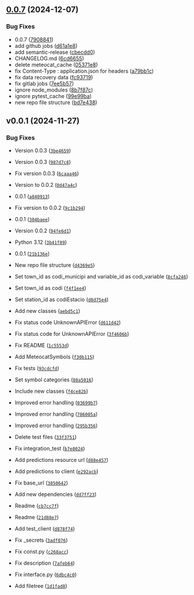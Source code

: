 ## [0.0.7](https://github.com/figorr/meteocatpy/compare/v0.0.6...v0.0.7) (2024-12-07)


### Bug Fixes

* 0.0.7 ([7908841](https://github.com/figorr/meteocatpy/commit/7908841eee0b00b563b6b6266f4a6b71bc503ef2))
* add github jobs ([d61a1e8](https://github.com/figorr/meteocatpy/commit/d61a1e846a5a34b505ca4520e68152bac21ace23))
* add semantic-release ([cbecdd0](https://github.com/figorr/meteocatpy/commit/cbecdd05eade74445d5458100c3c42f2eaff4506))
* CHANGELOG.md ([6cd6655](https://github.com/figorr/meteocatpy/commit/6cd665549663377ac4a73a20c6e5d4b8f6f859b9))
* delete meteocat_cache ([05371e8](https://github.com/figorr/meteocatpy/commit/05371e8aa53365d5bbc027d1658e154957e225fe))
* fix Content-Type : application.json for headers ([a79bb1c](https://github.com/figorr/meteocatpy/commit/a79bb1ced0a1f2def294b5964840ea938c469d57))
* fix data recovery data ([fc93719](https://github.com/figorr/meteocatpy/commit/fc93719d7d601810771bd89dcd8715686843f836))
* fix gitlab jobs ([7ee5b57](https://github.com/figorr/meteocatpy/commit/7ee5b5714e27b3f9031d5b9b81fe100e1064f0da))
* ignore node_modules ([8b7f87c](https://github.com/figorr/meteocatpy/commit/8b7f87c5bf6b08211925824fd02dd0fdbbfced9b))
* ignore pytest_cache ([99e99ba](https://github.com/figorr/meteocatpy/commit/99e99baf9a79529e63a0db47c76c7b150432f566))
* new repo file structure ([bd7e438](https://github.com/figorr/meteocatpy/commit/bd7e438040255ddbcc375fd67469704a83bf5dfe))

## v0.0.1 (2024-11-27)

### Bug Fixes

- Version 0.0.3
  ([`3be4659`](https://github.com/figorr/meteocatpy/commit/3be4659a5df47b942f3d24594dc1140eecb65388))

- Version 0.0.3
  ([`987d7c8`](https://github.com/figorr/meteocatpy/commit/987d7c89f770f11aa37267815b799dd90d6230be))

- Fix version 0.0.3
  ([`6caaa46`](https://github.com/figorr/meteocatpy/commit/6caaa460dbee29f10a8566e0925ceddb94e4167e))

- Version to 0.0.2
  ([`0d47a4c`](https://github.com/figorr/meteocatpy/commit/0d47a4c1d8f64d0f6b32a79b909cda79ef236825))

- 0.0.1
  ([`a840913`](https://github.com/figorr/meteocatpy/commit/a840913c7cab075bf7b242ecbf0c93c0471f27f1))

- Fix version to 0.0.2
  ([`9c1b294`](https://github.com/figorr/meteocatpy/commit/9c1b294faa060988ecf41fbebcb01345ec940dce))

- 0.0.1
  ([`304baee`](https://github.com/figorr/meteocatpy/commit/304baeef7d988b3d38a39a2064230ccf3e34e5b5))

- Version 0.0.2
  ([`94fe6d1`](https://github.com/figorr/meteocatpy/commit/94fe6d1c6637c69d38eaec6b86463e260d1faf7f))

- Python 3.12
  ([`3b41f89`](https://github.com/figorr/meteocatpy/commit/3b41f895150a335f9cce7df3932d162bd8a6ed2e))

- 0.0.1
  ([`21b136e`](https://github.com/figorr/meteocatpy/commit/21b136e53b20484ca451b8ae7ea346723e343cd0))

- New repo file structure
  ([`d4369e5`](https://github.com/figorr/meteocatpy/commit/d4369e5e3048fee4fb7edf445814f4e765178d4d))

- Set town_id as codi_municipi and variable_id as codi_variable
  ([`8cfa246`](https://github.com/figorr/meteocatpy/commit/8cfa2465a949bfd46c60d7a4d824bd41eb5af507))

- Set town_id as codi
  ([`f4f1ee4`](https://github.com/figorr/meteocatpy/commit/f4f1ee403d16620e57c02e66771aa6b3483b6a89))

- Set station_id as codiEstacio
  ([`d8d75e4`](https://github.com/figorr/meteocatpy/commit/d8d75e484c3c191e7db70a20db9ce27e2b7d182c))

- Add new classes
  ([`aebd5c1`](https://github.com/figorr/meteocatpy/commit/aebd5c1011a9ba53ddcf239fa6f6ab2c9fc052a4))

- Fix status code UnknownAPIError
  ([`d611d42`](https://github.com/figorr/meteocatpy/commit/d611d42ddc12ff792d53894ba0c8007a1a9678ab))

- Fix status code for UnknownAPIError
  ([`3f4606b`](https://github.com/figorr/meteocatpy/commit/3f4606b5ec023254cb73efb2d5cf306974533898))

- Fix README
  ([`1c5553d`](https://github.com/figorr/meteocatpy/commit/1c5553d9b430563cb35f2d53fd51b4be00bf25aa))

- Add MeteocatSymbols
  ([`f30b115`](https://github.com/figorr/meteocatpy/commit/f30b1150d0bc78908287a1ef72827590a089f003))

- Fix tests
  ([`93cdcfd`](https://github.com/figorr/meteocatpy/commit/93cdcfd753d4ab7770ae85ad7c4e035802b8e9d2))

- Set symbol categories
  ([`88a5016`](https://github.com/figorr/meteocatpy/commit/88a5016935d6103183672a79bf0423e0893cefa1))

- Include new classes
  ([`f4ce82b`](https://github.com/figorr/meteocatpy/commit/f4ce82bffef80a884e02962548d6f5da7466e3b1))

- Improved error handling
  ([`03699b7`](https://github.com/figorr/meteocatpy/commit/03699b74791db3bb695d9613a215aee3da6a9929))

- Improved error handling
  ([`786005a`](https://github.com/figorr/meteocatpy/commit/786005a43435cb2217575dd1e528ff4f5a403e35))

- Improved error handling
  ([`295b356`](https://github.com/figorr/meteocatpy/commit/295b3560864e4420008aa80cbc01c96e1fbb67f8))

- Delete test files
  ([`33f3751`](https://github.com/figorr/meteocatpy/commit/33f3751e645bda30a70475efe5404f6f4ad0f96f))

- Fix integration_test
  ([`b7e8024`](https://github.com/figorr/meteocatpy/commit/b7e8024760401537d9ad28e026d4948383d9db3e))

- Add predictions resource url
  ([`d88e457`](https://github.com/figorr/meteocatpy/commit/d88e45777671c5726859c4b817a5ea02a7462ae4))

- Add predictions to client
  ([`e292acb`](https://github.com/figorr/meteocatpy/commit/e292acb3aa68415f3dd06d8ed2030fe2b18b9cb4))

- Fix base_url
  ([`3850642`](https://github.com/figorr/meteocatpy/commit/3850642390eb85962e0ac2d13d6b72effd985f53))

- Add new dependencies
  ([`dd7ff23`](https://github.com/figorr/meteocatpy/commit/dd7ff23fc7131187dd2c82cd57c2e6bcabfcea42))

- Readme
  ([`cb7cc7f`](https://github.com/figorr/meteocatpy/commit/cb7cc7fa33a388dde7e13563bc060d8a8a7265cf))

- Readme
  ([`21d88e7`](https://github.com/figorr/meteocatpy/commit/21d88e77ea206905161f09223f2d6f265958e98d))

- Add test_client
  ([`d878f74`](https://github.com/figorr/meteocatpy/commit/d878f7403716254b49203dc8f4589177bcbabc56))

- Fix _secrets
  ([`3adf076`](https://github.com/figorr/meteocatpy/commit/3adf076060718b0445ab9ff606e396ce2974433a))

- Fix const.py
  ([`c268acc`](https://github.com/figorr/meteocatpy/commit/c268acc417d8e8a550d2d74636e35e4268802dc6))

- Fix description
  ([`7afeb64`](https://github.com/figorr/meteocatpy/commit/7afeb643c5c8d906f4a497a9d177d264d25506dd))

- Fix interface.py
  ([`6dbc4c0`](https://github.com/figorr/meteocatpy/commit/6dbc4c0a1d644e58cb8c9b69b5ff812759ab25c0))

- Add filetree
  ([`1d1fad8`](https://github.com/figorr/meteocatpy/commit/1d1fad8ee1a50757396b6fd8ba8f8c77b243e1dd))
